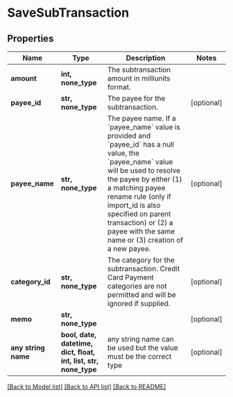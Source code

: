 # SaveSubTransaction


## Properties
Name | Type | Description | Notes
------------ | ------------- | ------------- | -------------
**amount** | **int, none_type** | The subtransaction amount in milliunits format. | 
**payee_id** | **str, none_type** | The payee for the subtransaction. | [optional] 
**payee_name** | **str, none_type** | The payee name.  If a &#x60;payee_name&#x60; value is provided and &#x60;payee_id&#x60; has a null value, the &#x60;payee_name&#x60; value will be used to resolve the payee by either (1) a matching payee rename rule (only if import_id is also specified on parent transaction) or (2) a payee with the same name or (3) creation of a new payee. | [optional] 
**category_id** | **str, none_type** | The category for the subtransaction.  Credit Card Payment categories are not permitted and will be ignored if supplied. | [optional] 
**memo** | **str, none_type** |  | [optional] 
**any string name** | **bool, date, datetime, dict, float, int, list, str, none_type** | any string name can be used but the value must be the correct type | [optional]

[[Back to Model list]](../README.md#documentation-for-models) [[Back to API list]](../README.md#documentation-for-api-endpoints) [[Back to README]](../README.md)


